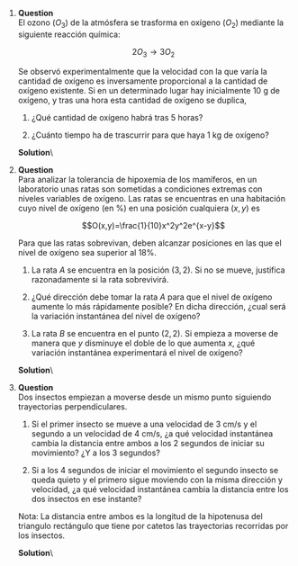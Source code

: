 1.  **Question**\
    El ozono ($O_3$) de la atmósfera se trasforma en oxígeno ($O_2$)
    mediante la siguiente reacción química:

    $$2O_3 \rightarrow 3O_2$$

    Se observó experimentalmente que la velocidad con la que varía la
    cantidad de oxígeno es inversamente proporcional a la cantidad de
    oxígeno existente. Si en un determinado lugar hay inicialmente 10 g
    de oxígeno, y tras una hora esta cantidad de oxígeno se duplica,

    1.  ¿Qué cantidad de oxígeno habrá tras 5 horas?

    2.  ¿Cuánto tiempo ha de trascurrir para que haya 1 kg de oxígeno?

    **Solution**\

2.  **Question**\
    Para analizar la tolerancia de hipoxemia de los mamíferos, en un
    laboratorio unas ratas son sometidas a condiciones extremas con
    niveles variables de oxígeno. Las ratas se encuentras en una
    habitación cuyo nivel de oxígeno (en %) en una posición cualquiera
    $(x,y)$ es

    $$O(x,y)=\frac{1}{10}x^2y^2e^{x-y}$$

    Para que las ratas sobrevivan, deben alcanzar posiciones en las que
    el nivel de oxígeno sea superior al 18%.

    1.  La rata $A$ se encuentra en la posición $(3,2)$. Si no se mueve,
        justifica razonadamente si la rata sobrevivirá.

    2.  ¿Qué dirección debe tomar la rata $A$ para que el nivel de
        oxígeno aumente lo más rápidamente posible? En dicha dirección,
        ¿cual será la variación instantánea del nivel de oxígeno?

    3.  La rata $B$ se encuentra en el punto $(2,2)$. Si empieza a
        moverse de manera que $y$ disminuye el doble de lo que aumenta
        $x$, ¿qué variación instantánea experimentará el nivel de
        oxígeno?

    **Solution**\

3.  **Question**\
    Dos insectos empiezan a moverse desde un mismo punto siguiendo
    trayectorias perpendiculares.

    1.  Si el primer insecto se mueve a una velocidad de 3 cm/s y el
        segundo a un velocidad de 4 cm/s, ¿a qué velocidad instantánea
        cambia la distancia entre ambos a los 2 segundos de iniciar su
        movimiento? ¿Y a los 3 segundos?

    2.  Si a los 4 segundos de iniciar el movimiento el segundo insecto
        se queda quieto y el primero sigue moviendo con la misma
        dirección y velocidad, ¿a qué velocidad instantánea cambia la
        distancia entre los dos insectos en ese instante?

    Nota: La distancia entre ambos es la longitud de la hipotenusa del
    triangulo rectángulo que tiene por catetos las trayectorias
    recorridas por los insectos.

    **Solution**\
